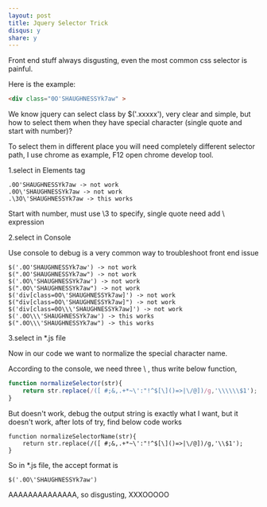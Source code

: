 ```yaml
---
layout: post
title: Jquery Selector Trick
disqus: y
share: y
---
```


Front end stuff always disgusting, even the most common css selector is painful.

Here is the example:
```html
<div class="0O'SHAUGHNESSYk7aw" >
```

We know jquery can select class by $('.xxxxx'), very clear and simple, but how to select them when they have special character (single quote and start with number)?

To select them in different place you will need completely different selector path, I use chrome as example, F12 open chrome develop tool.

1.select in Elements tag

```
.0O'SHAUGHNESSYk7aw -> not work
.0O\'SHAUGHNESSYk7aw -> not work
.\3O\'SHAUGHNESSYk7aw -> this works
```
Start with number, must use \3 to specify, single quote need add \ expression

2.select in Console

Use console to debug is a very common way to troubleshoot front end issue
```
$('.0O'SHAUGHNESSYk7aw') -> not work
$(".0O'SHAUGHNESSYk7aw") -> not work
$('.0O\'SHAUGHNESSYk7aw') -> not work
$(".0O\'SHAUGHNESSYk7aw") -> not work
$('div[class=0O\'SHAUGHNESSYk7aw]') -> not work
$("div[class=0O\'SHAUGHNESSYk7aw]") -> not work
$('div[class=0O\\\'SHAUGHNESSYk7aw]') -> not work
$('.0O\\\'SHAUGHNESSYk7aw') -> this works
$(".0O\\\'SHAUGHNESSYk7aw") -> this works
```

3.select in *.js file

Now in our code we want to normalize the special character name.

According to the console, we need three \ , thus write below function,
```javascript
function normalizeSelector(str){
	return str.replace(/([ #;&,.+*~\':"!^$[\]()=>|\/@])/g,'\\\\\\$1');
} 
```
But doesn't work, debug the output string is exactly what I want, but it doesn't work, after lots of try, find below code works

```javascripit
function normalizeSelectorName(str){
	return str.replace(/([ #;&,.+*~\':"!^$[\]()=>|\/@])/g,'\\$1');
}
```
So in *.js file, the accept format is 
```
$('.0O\'SHAUGHNESSYk7aw')
```

AAAAAAAAAAAAAA, so disgusting, XXXOOOOO
